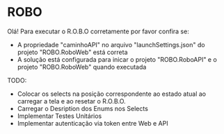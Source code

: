# ROBO

Olá!
Para executar o R.O.B.O corretamente por favor confira se:
  - A propriedade "caminhoAPI" no arquivo "launchSettings.json" do projeto "ROBO.RoboWeb" está correta
  - A solução está configurada para inicar o projeto "ROBO.RoboAPI" e o projeto "ROBO.RoboWeb" quando executada

TODO:
  - Colocar os selects na posição correspondente ao estado atual ao carregar a tela e ao resetar o R.O.B.O.
  - Carregar o Desription dos Enums nos Selects
  - Implementar Testes Unitários
  - Implementar autenticação via token entre Web e API
